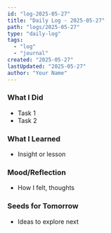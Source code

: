 ```yaml
---
id: "log-2025-05-27"
title: "Daily Log - 2025-05-27"
path: "logs/2025-05-27"
type: "daily-log"
tags:
  - "log"
  - "journal"
created: "2025-05-27"
lastUpdated: "2025-05-27"
author: "Your Name"
---
```


### What I Did
- Task 1
- Task 2

### What I Learned
- Insight or lesson

### Mood/Reflection
- How I felt, thoughts

### Seeds for Tomorrow
- Ideas to explore next
